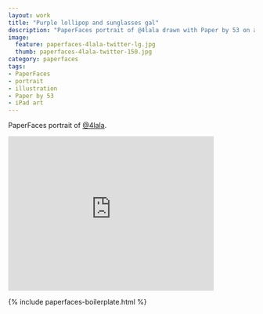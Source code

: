 ```yaml
---
layout: work
title: "Purple lollipop and sunglasses gal"
description: "PaperFaces portrait of @4lala drawn with Paper by 53 on an iPad."
image: 
  feature: paperfaces-4lala-twitter-lg.jpg
  thumb: paperfaces-4lala-twitter-150.jpg
category: paperfaces
tags: 
- PaperFaces
- portrait
- illustration
- Paper by 53
- iPad art
---
```


PaperFaces portrait of [@4lala](http://twitter.com/4lala).

<iframe width="420" height="315" src="http://www.youtube.com/embed/xvpF730pDQk" frameborder="0"> </iframe>

{% include paperfaces-boilerplate.html %}